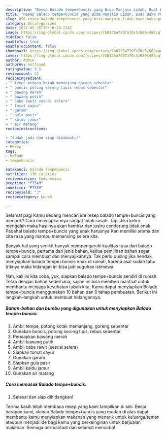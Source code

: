 ```yaml
---
description: "Resep Balado tempe+buncis yang Bisa Manjain Lidah, Buat Buka Puasa}"
title: "Resep Balado tempe+buncis yang Bisa Manjain Lidah, Buat Buka Puasa}"
slug: 896-resep-balado-tempebuncis-yang-bisa-manjain-lidah-buat-buka-puasa
category: Uncategorized
date: 2022-05-25T15:10:20.224Z
image: https://img-global.cpcdn.com/recipes/7b0135a7207a70c5/680x482cq70/balado-tempebuncis-foto-resep-utama.jpg
hideToc: false
enableToc: true
enableTocContent: false
thumbnail: https://img-global.cpcdn.com/recipes/7b0135a7207a70c5/680x482cq70/balado-tempebuncis-foto-resep-utama.jpg
cover: https://img-global.cpcdn.com/recipes/7b0135a7207a70c5/680x482cq70/balado-tempebuncis-foto-resep-utama.jpg
author: Admin
authorAv: notfound
ratingvalue: 3.6
reviewcount: 22
recipeingredient:
- " tempe potong kotak memanjang goreng sebentar"
- " buncis potong serong tipis rebus sebentar"
- " bawang merah"
- " bawang putih"
- " cabe rawit sesuai selera"
- " tomat sayur"
- " garam"
- " gula pasir"
- " kaldu jamur"
- " air matang"
recipeinstructions:

- "Sudah jadi dan siap dinikmati!"
categories:
- Resep
tags:
- balado
- tempebuncis

katakunci: balado tempebuncis 
nutrition: 136 calories
recipecuisine: Indonesian
preptime: "PT34M"
cooktime: "PT38M"
recipeyield: "3"
recipecategory: Lunch

---
```



Selamat pagi Kamu sedang mencari ide resep balado tempe+buncis yang menarik? Cara menyiapkannya sangat tidak susah. Tapi Jika keliru mengolah maka hasilnya akan hambar dan justru cenderung tidak enak. Padahal balado tempe+buncis yang enak harusnya Kan memiliki aroma dan cita rasa yang mampu memancing selera kita.




Banyak hal yang sedikit banyak mempengaruhi kualitas rasa dari balado tempe+buncis, pertama dari jenis bahan, kedua pemilihan bahan segar sampai cara membuat dan menyajikannya. Tak perlu pusing jika hendak menyiapkan balado tempe+buncis enak di rumah, karena asal sudah tahu triknya maka hidangan ini bisa jadi suguhan istimewa.


Nah, kali ini kita coba, yuk, siapkan balado tempe+buncis sendiri di rumah. Tetap dengan bahan sederhana, sajian ini bisa memberi manfaat untuk membantu menjaga kesehatan tubuh kita. Kamu dapat menyiapkan Balado tempe+buncis menggunakan 10 bahan dan 0 tahap pembuatan. Berikut ini langkah-langkah untuk membuat hidangannya.

<!--inarticleads1-->

##### Bahan-bahan dan bumbu yang digunakan untuk menyiapkan Balado tempe+buncis:

1. Ambil  tempe, potong kotak memanjang, goreng sebentar
1. Gunakan  buncis, potong serong tipis, rebus sebentar
1. Persiapkan  bawang merah
1. Ambil  bawang putih
1. Ambil  cabe rawit (sesuai selera)
1. Siapkan  tomat sayur
1. Gunakan  garam
1. Siapkan  gula pasir
1. Ambil  kaldu jamur
1. Gunakan  air matang




<!--inarticleads2-->

##### Cara memasak Balado tempe+buncis:


1. Selesai dan siap dihidangkan!



Terima kasih telah membaca resep yang kami tampilkan di sini. Besar harapan kami, olahan Balado tempe+buncis yang mudah di atas dapat membantu kamu menyiapkan makanan yang menarik untuk keluarga/teman ataupun menjadi ide bagi kamu yang berkeinginan untuk berjualan makanan. Semoga bermanfaat dan selamat mencoba!
